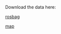 Download the data here:

[rosbag](https://drive.google.com/file/d/1LrXRM73KUA1I1cU5NvOVeRSOPkXpkDKB/view?usp=drive_link)

[map](https://drive.google.com/file/d/13JalW0cClBG6Ch_tyJH5dfoJEtcOSNF3/view?usp=drive_link)